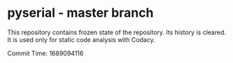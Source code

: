 # pyserial - master branch

This repository contains frozen state of the repository.
Its history is cleared. It is used only for static code
analysis with Codacy.

Commit Time: 1689094116